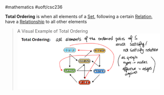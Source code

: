 #mathematics 
#uoft/csc236 

**Total Ordering** is when all elements of a [Set](../../../Mathematics/MAT223%20Notes/Set.md), following a certain [Relation](Relation.md), have a [Relationship](Relationship.md) to all other elements

>A Visual Example of Total Ordering
>	![500](attachments/Pasted%20image%2020240517203945.png)
